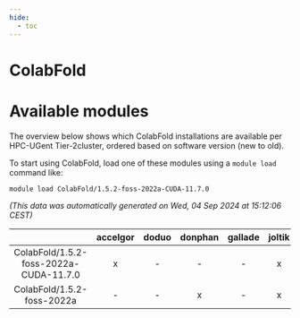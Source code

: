 ```yaml
---
hide:
  - toc
---
```


ColabFold
=========

# Available modules


The overview below shows which ColabFold installations are available per HPC-UGent Tier-2cluster, ordered based on software version (new to old).

To start using ColabFold, load one of these modules using a `module load` command like:

```shell
module load ColabFold/1.5.2-foss-2022a-CUDA-11.7.0
```

*(This data was automatically generated on Wed, 04 Sep 2024 at 15:12:06 CEST)*  

| |accelgor|doduo|donphan|gallade|joltik|shinx|skitty|
| :---: | :---: | :---: | :---: | :---: | :---: | :---: | :---: |
|ColabFold/1.5.2-foss-2022a-CUDA-11.7.0|x|-|-|-|x|-|-|
|ColabFold/1.5.2-foss-2022a|-|-|x|-|x|-|-|
